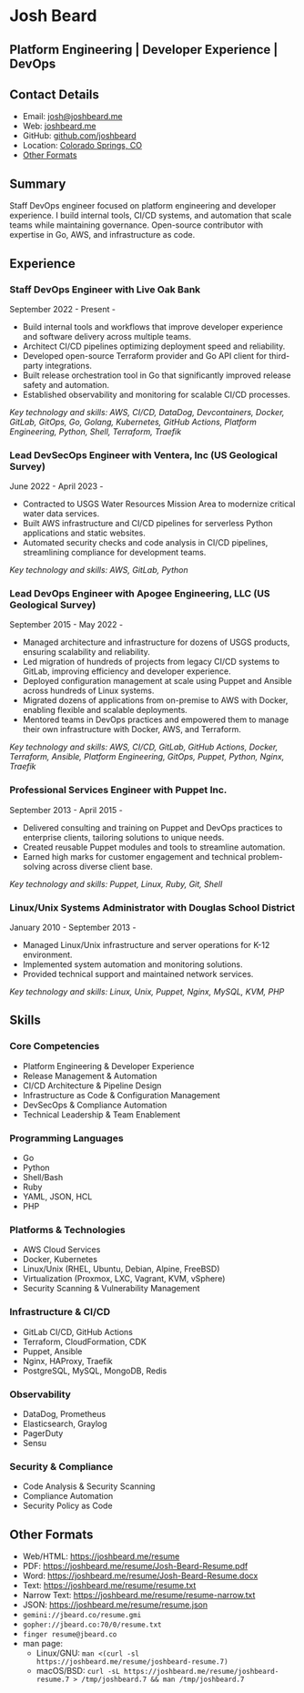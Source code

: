 # Josh Beard

## Platform Engineering | Developer Experience | DevOps

## Contact Details

* Email: [josh@joshbeard.me](mailto:josh@joshbeard.me)
* Web: [joshbeard.me](https://joshbeard.me)
* GitHub: [github.com/joshbeard](https://github.com/joshbeard)
* Location: [Colorado Springs, CO](https://en.wikipedia.org/wiki/Colorado_Springs,_Colorado)
* [Other Formats](#other-formats)

## Summary

Staff DevOps engineer focused on platform engineering and developer experience.  I build internal tools, CI/CD systems, and automation that scale teams while maintaining governance. Open-source contributor with expertise in Go, AWS, and infrastructure as code.


## Experience

### Staff DevOps Engineer with Live Oak Bank

September 2022 - Present - 

* Build internal tools and workflows that improve developer experience and software delivery across multiple teams.
* Architect CI/CD pipelines optimizing deployment speed and reliability.
* Developed open-source Terraform provider and Go API client for third-party integrations.
* Built release orchestration tool in Go that significantly improved release safety and automation.
* Established observability and monitoring for scalable CI/CD processes.

_Key technology and skills: AWS, CI/CD, DataDog, Devcontainers, Docker, GitLab, GitOps, Go, Golang, Kubernetes, GitHub Actions, Platform Engineering, Python, Shell, Terraform, Traefik_

### Lead DevSecOps Engineer with Ventera, Inc (US Geological Survey)

June 2022 - April 2023 - 

* Contracted to USGS Water Resources Mission Area to modernize critical water data services.
* Built AWS infrastructure and CI/CD pipelines for serverless Python applications and static websites.
* Automated security checks and code analysis in CI/CD pipelines, streamlining compliance for development teams.

_Key technology and skills: AWS, GitLab, Python_

### Lead DevOps Engineer with Apogee Engineering, LLC (US Geological Survey)

September 2015 - May 2022 - 

* Managed architecture and infrastructure for dozens of USGS products, ensuring scalability and reliability.
* Led migration of hundreds of projects from legacy CI/CD systems to GitLab, improving efficiency and developer experience.
* Deployed configuration management at scale using Puppet and Ansible across hundreds of Linux systems.
* Migrated dozens of applications from on-premise to AWS with Docker, enabling flexible and scalable deployments.
* Mentored teams in DevOps practices and empowered them to manage their own infrastructure with Docker, AWS, and Terraform.

_Key technology and skills: AWS, CI/CD, GitLab, GitHub Actions, Docker, Terraform, Ansible, Platform Engineering, GitOps, Puppet, Python, Nginx, Traefik_

### Professional Services Engineer with Puppet Inc.

September 2013 - April 2015 - 

* Delivered consulting and training on Puppet and DevOps practices to enterprise clients, tailoring solutions to unique needs.
* Created reusable Puppet modules and tools to streamline automation.
* Earned high marks for customer engagement and technical problem-solving across diverse client base.

_Key technology and skills: Puppet, Linux, Ruby, Git, Shell_

### Linux/Unix Systems Administrator with Douglas School District

January 2010 - September 2013 - 

* Managed Linux/Unix infrastructure and server operations for K-12 environment.
* Implemented system automation and monitoring solutions.
* Provided technical support and maintained network services.

_Key technology and skills: Linux, Unix, Puppet, Nginx, MySQL, KVM, PHP_

## Skills


### Core Competencies
- Platform Engineering & Developer Experience
- Release Management & Automation
- CI/CD Architecture & Pipeline Design
- Infrastructure as Code & Configuration Management
- DevSecOps & Compliance Automation
- Technical Leadership & Team Enablement


### Programming Languages
- Go
- Python
- Shell/Bash
- Ruby
- YAML, JSON, HCL
- PHP


### Platforms & Technologies
- AWS Cloud Services
- Docker, Kubernetes
- Linux/Unix (RHEL, Ubuntu, Debian, Alpine, FreeBSD)
- Virtualization (Proxmox, LXC, Vagrant, KVM, vSphere)
- Security Scanning & Vulnerability Management


### Infrastructure & CI/CD
- GitLab CI/CD, GitHub Actions
- Terraform, CloudFormation, CDK
- Puppet, Ansible
- Nginx, HAProxy, Traefik
- PostgreSQL, MySQL, MongoDB, Redis


### Observability
- DataDog, Prometheus
- Elasticsearch, Graylog
- PagerDuty
- Sensu


### Security & Compliance
- Code Analysis & Security Scanning
- Compliance Automation
- Security Policy as Code



## Other Formats

* Web/HTML: <https://joshbeard.me/resume>
* PDF: <https://joshbeard.me/resume/Josh-Beard-Resume.pdf>
* Word: <https://joshbeard.me/resume/Josh-Beard-Resume.docx>
* Text: <https://joshbeard.me/resume/resume.txt>
* Narrow Text: <https://joshbeard.me/resume/resume-narrow.txt>
* JSON: <https://joshbeard.me/resume/resume.json>
* `gemini://jbeard.co/resume.gmi`
* `gopher://jbeard.co:70/0/resume.txt`
* `finger resume@jbeard.co`
* man page:
  * Linux/GNU: `man <(curl -sl https://joshbeard.me/resume/joshbeard-resume.7)`
  * macOS/BSD: `curl -sL https://joshbeard.me/resume/joshbeard-resume.7 > /tmp/joshbeard.7 && man /tmp/joshbeard.7
`
